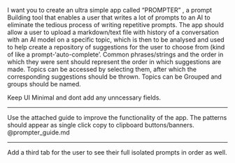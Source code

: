I want you to create an ultra simple app called “PROMPTER” , a prompt Building tool that enables a user that writes a lot of prompts to an AI to eliminate the tedious process of writing repetitive prompts.
The app should allow a user to upload a markdown/text file with history of a conversation with an AI model on a specific topic, which is then to be analysed and used to help create a repository of suggestions for the user to choose from (kind of like a prompt-‘auto-complete’. Common phrases/strings  and the order in which they were sent should represent the order in which suggestions are made.
Topics can be accessed by selecting them, after which the corresponding suggestions should be thrown.
Topics can be Grouped and groups should be named.

Keep UI Minimal and dont add any unncessary fields.


------------------------


Use the attached guide to improve the functionality of the app.
The patterns should appear as single click copy to clipboard buttons/banners.
@prompter_guide.md


-------------------------


Add a third tab for the user to see their full isolated prompts in order as well.



